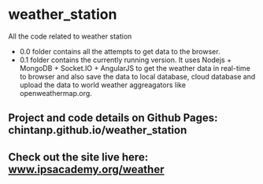 weather_station
===============

All the code related to weather station


* 0.0 folder contains all the attempts to get data to the browser.
* 0.1 folder contains the currently running version. It uses Nodejs + MongoDB + Socket.IO + AngularJS to get the weather data in real-time to browser and also save the data to local database, cloud database and upload the data to world weather aggreagators like openweathermap.org. 

## Project and code details on Github Pages: chintanp.github.io/weather_station

## Check out the site live here: www.ipsacademy.org/weather
